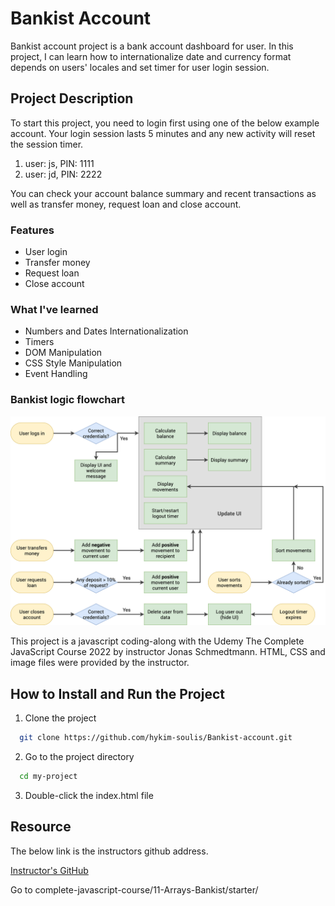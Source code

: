 # Bankist Account

Bankist account project is a bank account dashboard for user. In this project, I can learn how to internationalize date and currency format depends on users' locales and set timer for user login session.

## Project Description

To start this project, you need to login first using one of the below example account. Your login session lasts 5 minutes and any new activity will reset the session timer.

1. user: js, PIN: 1111
2. user: jd, PIN: 2222

You can check your account balance summary and recent transactions as well as transfer money, request loan and close account.

### Features

- User login
- Transfer money
- Request loan
- Close account

### What I've learned

- Numbers and Dates Internationalization
- Timers
- DOM Manipulation
- CSS Style Manipulation
- Event Handling

### Bankist logic flowchart

![Bankist logic flowchart](https://github.com/jonasschmedtmann/complete-javascript-course/blob/master/11-Arrays-Bankist/final/Bankist-flowchart.png?raw=true)

This project is a javascript coding-along with the Udemy The Complete JavaScript Course 2022 by instructor Jonas Schmedtmann. HTML, CSS and image files were provided by the instructor.

## How to Install and Run the Project

1. Clone the project

```bash
  git clone https://github.com/hykim-soulis/Bankist-account.git
```

2. Go to the project directory

```bash
  cd my-project
```

3. Double-click the index.html file

## Resource

The below link is the instructors github address.

[Instructor's GitHub](https://github.com/jonasschmedtmann/complete-javascript-course.git)

Go to complete-javascript-course/11-Arrays-Bankist/starter/

